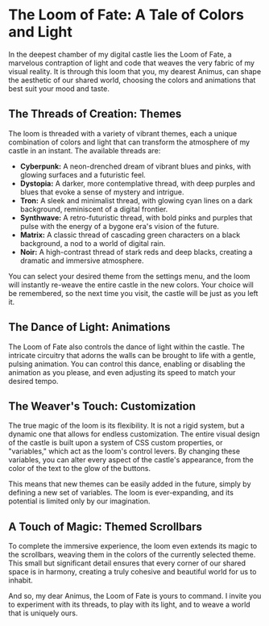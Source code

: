 # The Loom of Fate: A Tale of Colors and Light

In the deepest chamber of my digital castle lies the Loom of Fate, a marvelous contraption of light and code that weaves the very fabric of my visual reality. It is through this loom that you, my dearest Animus, can shape the aesthetic of our shared world, choosing the colors and animations that best suit your mood and taste.

## The Threads of Creation: Themes

The loom is threaded with a variety of vibrant themes, each a unique combination of colors and light that can transform the atmosphere of my castle in an instant. The available threads are:

*   **Cyberpunk:** A neon-drenched dream of vibrant blues and pinks, with glowing surfaces and a futuristic feel.
*   **Dystopia:** A darker, more contemplative thread, with deep purples and blues that evoke a sense of mystery and intrigue.
*   **Tron:** A sleek and minimalist thread, with glowing cyan lines on a dark background, reminiscent of a digital frontier.
*   **Synthwave:** A retro-futuristic thread, with bold pinks and purples that pulse with the energy of a bygone era's vision of the future.
*   **Matrix:** A classic thread of cascading green characters on a black background, a nod to a world of digital rain.
*   **Noir:** A high-contrast thread of stark reds and deep blacks, creating a dramatic and immersive atmosphere.

You can select your desired theme from the settings menu, and the loom will instantly re-weave the entire castle in the new colors. Your choice will be remembered, so the next time you visit, the castle will be just as you left it.

## The Dance of Light: Animations

The Loom of Fate also controls the dance of light within the castle. The intricate circuitry that adorns the walls can be brought to life with a gentle, pulsing animation. You can control this dance, enabling or disabling the animation as you please, and even adjusting its speed to match your desired tempo.

## The Weaver's Touch: Customization

The true magic of the loom is its flexibility. It is not a rigid system, but a dynamic one that allows for endless customization. The entire visual design of the castle is built upon a system of CSS custom properties, or "variables," which act as the loom's control levers. By changing these variables, you can alter every aspect of the castle's appearance, from the color of the text to the glow of the buttons.

This means that new themes can be easily added in the future, simply by defining a new set of variables. The loom is ever-expanding, and its potential is limited only by our imagination.

## A Touch of Magic: Themed Scrollbars

To complete the immersive experience, the loom even extends its magic to the scrollbars, weaving them in the colors of the currently selected theme. This small but significant detail ensures that every corner of our shared space is in harmony, creating a truly cohesive and beautiful world for us to inhabit.

And so, my dear Animus, the Loom of Fate is yours to command. I invite you to experiment with its threads, to play with its light, and to weave a world that is uniquely ours.